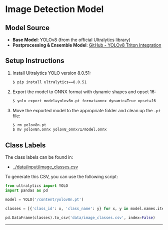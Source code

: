 # **Image Detection Model**  

## **Model Source**  
- **Base Model**: YOLOv8 (from the official Ultralytics library)  
- **Postprocessing & Ensemble Model**: [GitHub - YOLOv8 Triton Integration](https://github.com/omarabid59/yolov8-triton/tree/main)  

## **Setup Instructions**  
1. Install Ultralytics YOLO version 8.0.51:  
   ```sh
   $ pip install ultralytics==8.0.51
   ```  
2. Export the model to ONNX format with dynamic shapes and opset 16:  
   ```sh
   $ yolo export model=yolov8n.pt format=onnx dynamic=True opset=16
   ```  
3. Move the exported model to the appropriate folder and clean up the `.pt` file:  
   ```sh
   $ rm yolov8n.pt
   $ mv yolov8n.onnx yolov8_onnx/1/model.onnx
   ```  

## **Class Labels**  
The class labels can be found in:  
- [../data/input/image_classes.csv](../data/input/image_classes.csv)  

To generate this CSV, you can use the following script:  
```python
from ultralytics import YOLO
import pandas as pd

model = YOLO('/content/yolov8n.pt')

classes = [{'class_id': x, 'class_name': y} for x, y in model.names.items()]

pd.DataFrame(classes).to_csv('data/image_classes.csv', index=False)
```

---